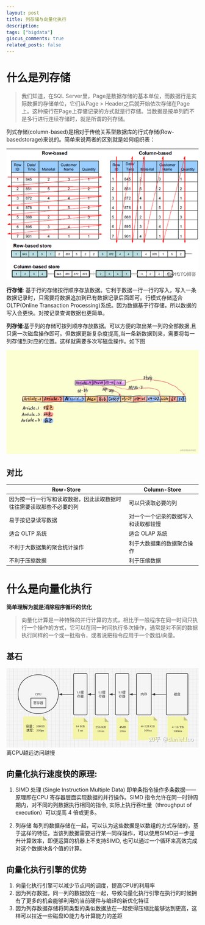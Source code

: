 ```yaml
---
layout: post
title: 列存储与向量化执行
description: 
tags: ["bigdata"]
giscus_comments: true
related_posts: false
---
```



# 什么是列存储

> 我们知道，在SQL Server里，Page是数据存储的基本单位，而数据行是实际数据的存储单位，它们从Page > Header之后就开始依次存储在Page上。这种按行在Page上存储记录的方式就是行存储。当数据是按单列而不是多行进行连续存储时，就是所谓的列存储。

列式存储(column-based)是相对于传统关系型数据库的行式存储(Row-basedstorage)来说的。简单来说两者的区别就是如何组织表：

![](images/2022-01-17-15-26-33.png)

**行存储**: 基于行的存储按行顺序存放数据。它利于数据一行一行的写入，写入一条数据记录时，只需要将数据追加到已有数据记录后面即可。行模式存储适合 OLTP(Online Transaction Processing)系统。因为数据基于行存储，所以数据的写入会更快。对按记录查询数据也更简单。

**列存储**:基于列的存储可按列顺序存放数据。可以方便的取出某一列的全部数据,且只需一次磁盘操作即可。但数据更新复杂度提高,当一条新数据到来，需要将每一列存储到对应的位置。这样就需要多次写磁盘操作。如下图

![](images/2022-01-17-15-31-06.png)
## 对比
|  Row-Store   | Column-Store  |
|  ----  | ----  |
| 因为按一行一行写和读取数据，因此读取数据时往往需要读取那些不必要的列  | 可以只读取必要的列 |
| 易于按记录读写数据  | 对一个一个记录的数据写入和读取都较慢 |
| 适合 OLTP 系统  | 适合 OLAP 系统 |
| 不利于大数据集的聚合统计操作  | 利于大数据集的数据聚合操作 |
| 不利于压缩数据  | 利于压缩数据 |

# 什么是向量化执行
**简单理解为就是消除程序循环的优化**
> 向量化计算是一种特殊的并行计算的方式，相比于一般程序在同一时间只执行一个操作的方式，它可以在同一时间执行多次操作，通常是对不同的数据执行同样的一个或一批指令，或者说把指令应用于一个数组/向量。

## 基石
![](images/2022-01-17-15-58-22.png)
离CPU越远访问越慢

## 向量化执行速度快的原理:

1. SIMD 处理 (Single Instruction Multiple Data) 即单条指令操作多条数据——原理即在CPU 寄存器层面实现数据的并行操作。SIMD 指令允许在同一时钟周期内，对不同的列数据执行相同的指令, 实际上执行吞吐量（throughput of execution）可以提高 4 倍或更多。

2. 列存储
每列的数据存储在一起，可以认为这些数据是以数组的方式存储的，基于这样的特征，当该列数据需要进行某一同样操作，可以使用SIMD进一步提升计算效率，即便运算的机器上不支持SIMD, 也可以通过一个循环来高效完成对这个数据块各个值的计算。



## 向量化执行引擎的优势
1. 向量化执行引擎可以减少节点间的调度，提高CPU的利用率
2. 因为列存数据，同一列的数据放在一起，导致向量化执行引擎在执行的时候拥有了更多的机会能够利用的当前硬件与编译的新优化特征
3. 因为列存数据存储将同类型的类似数据放在一起使得压缩比能够达到更高，这样可以拉近一些磁盘IO能力与计算能力的差距